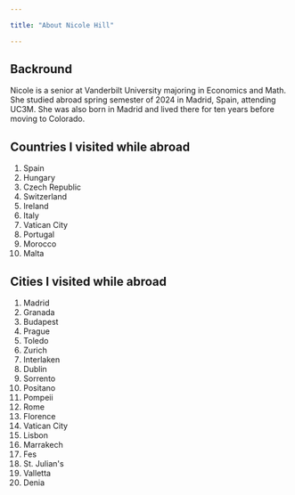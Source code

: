 ```yaml
---

title: "About Nicole Hill"

---
```


## Backround

Nicole is a senior at Vanderbilt University majoring in Economics and Math. She studied abroad spring semester of 2024 in Madrid, Spain, attending UC3M. She was also born in Madrid and lived there for ten years before moving to Colorado. 


## Countries I visited while abroad

1. Spain
2. Hungary 
3. Czech Republic
4. Switzerland
5. Ireland
6. Italy
7. Vatican City
8. Portugal
9. Morocco
10. Malta

## Cities I visited while abroad 

1. Madrid
2. Granada
3. Budapest
4. Prague
5. Toledo
6. Zurich
7. Interlaken
8. Dublin
9. Sorrento
10. Positano
11. Pompeii
12. Rome
13. Florence
14. Vatican City
15. Lisbon
16. Marrakech
17. Fes
18. St. Julian's
19. Valletta
20. Denia

